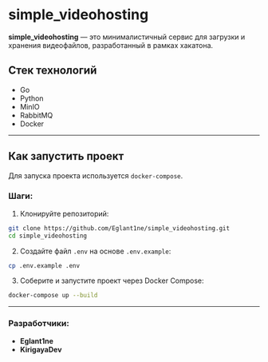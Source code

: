 
# simple_videohosting

**simple_videohosting** — это минималистичный сервис для загрузки и хранения видеофайлов, разработанный в рамках хакатона.



## Стек технологий

- Go 
- Python
- MinIO
- RabbitMQ
- Docker

---

## Как запустить проект

Для запуска проекта используется `docker-compose`.

### Шаги:

1. Клонируйте репозиторий:

```bash
git clone https://github.com/Eglant1ne/simple_videohosting.git
cd simple_videohosting
```

2. Создайте файл `.env` на основе `.env.example`:

```bash
cp .env.example .env
```

3. Соберите и запустите проект через Docker Compose:

```bash
docker-compose up --build
```

---


### Разработчики:
- **Eglant1ne**
- **KirigayaDev**

